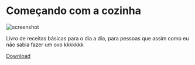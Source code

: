 # Começando com a cozinha

![screenshot](começandocomacozinha.png)

Livro de receitas básicas para o dia a dia, para pessoas que assim como eu não sabia fazer um ovo kkkkkkk

[Download](https://github.com/DiVilelaBR/Come-ando-com-a-cozinha/Começando-com-a-cozinha.pdf)
